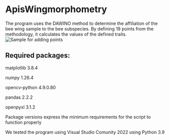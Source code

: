 # ApisWingmorphometry
The program uses the DAWINO method to determine the affiliation of the bee wing sample to the bee subspecies. By defining 19 points from the methodology, it calculates the values of the defined traits.
![Sample for adding points](https://github.com/Jojoman147/ApisWingmorphometry/blob/main/Readme_resources/Sample_of_wing.png)

## Required packages:

matplotlib 3.8.4

numpy 1.26.4

opencv-python 4.9.0.80

pandas 2.2.2

openpyxl 3.1.2

Package versions express the minimum requirements for the script to function properly

We tested the program using Visual Studio Comunity 2022 using Python 3.9
